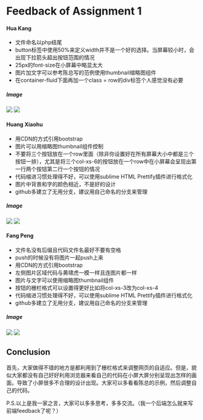 # Feedback of Assignment 1
#### Hua Kang
* 文件命名以php结尾
* button标签中使用50%来定义width并不是一个好的选择。当屏幕较小时，会出现下拉箭头超出按钮范围的情况
* 25px的font-size在小屏幕中略显太大
* 图片加文字可以参考陈总写的范例使用thumbnail缩略图组件
* 在container-fluid下面再加一个class = row的div标签个人感觉没有必要
##### Image
![](img/huakang_2.PNG) 
![](img/huakang_1.PNG)

#### Huang Xiaohu
* 用CDN的方式引用bootstrap
* 图片可以用缩略图thumbnail组件控制
* 不要将三个按钮放在一个row里面（除非你设置好在所有屏幕大小中都是三个按钮一排），尤其是将三个col-xs-6的按钮放在一个row中在小屏幕会呈现出第一行两个按钮第二行一个按钮的情况
* 代码缩进习惯处理得不好，可以使用sublime HTML Prettify插件进行格式化
* 图片中背景和字的颜色相近，不是好的设计
* github多建立了无用分支，建议用自己命名的分支来管理
##### Image
![](img/huangxiaohu_2.PNG)
![](img/huangxiaohu_1.PNG)

#### Fang Peng
* 文件名没有后缀且代码文件名最好不要有空格
* push的时候没有将图片一起push上来
* 用CDN的方式引用bootstrap
* 左侧图片区域代码与黄啸虎一模一样且连图片都一样
* 图片与文字可以使用缩略图thumbnail组件
* 按钮的栅栏格式可以设置得更好比如将col-xs-3改为col-xs-4
* 代码缩进习惯处理得不好，可以使用sublime HTML Prettify插件进行格式化
* github多建立了无用分支，建议用自己命名的分支来管理
##### Image
![](img/fangpeng_1.PNG)
![](img/fangpeng_2.PNG)

## Conclusion

首先，大家做得不错的地方是都利用到了栅栏格式来调整网页的自适应。但是，貌似大家都没有自己好好利用浏览器来看自己的代码在小屏大屏分别呈现出怎样的画面。导致了小屏很多不合理的设计出现。大家可以多看看陈总的示例，然后调整自己的代码。

P.S.以上是我一家之言，大家可以多多思考，多多交流。（我一个后端怎么就来写前端feedback了呢？）